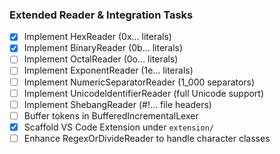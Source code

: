 ### Extended Reader & Integration Tasks

- [x] Implement HexReader (0x… literals)
- [x] Implement BinaryReader (0b… literals)
- [ ] Implement OctalReader (0o… literals)
- [ ] Implement ExponentReader (1e… literals)
- [ ] Implement NumericSeparatorReader (1_000 separators)
- [ ] Implement UnicodeIdentifierReader (full Unicode support)
- [ ] Implement ShebangReader (#!… file headers)
- [ ] Buffer tokens in BufferedIncrementalLexer
- [x] Scaffold VS Code Extension under `extension/`
- [ ] Enhance RegexOrDivideReader to handle character classes
